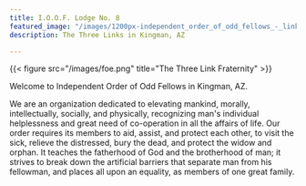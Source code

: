 ```yaml
---
title: I.O.O.F. Lodge No. 8
featured_image: "/images/1200px-independent_order_of_odd_fellows_-_links_and_eye.jpg"
description: The Three Links in Kingman, AZ

---
```

{{< figure src="/images/foe.png" title="The Three Link Fraternity" >}}

Welcome to Independent Order of Odd Fellows in Kingman, AZ.

We are an organization dedicated to elevating mankind, morally, intellectually, socially, and physically, recognizing man's individual helplessness and great need of co-operation in all the affairs of life. Our order requires its members to aid, assist, and protect each other, to visit the sick, relieve the distressed, bury the dead, and protect the widow and orphan. It teaches the fatherhood of God and the brotherhood of man; it strives to break down the artificial barriers that separate man from his fellowman, and places all upon an equality, as members of one great family.